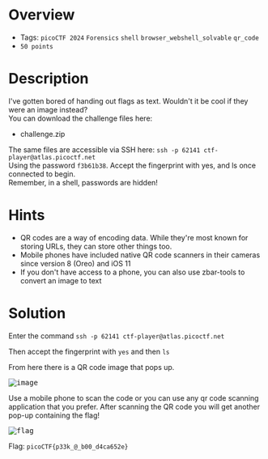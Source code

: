 # Overview
- Tags: `picoCTF 2024` `Forensics` `shell` `browser_webshell_solvable` `qr_code`
- `50 points`

# Description
I've gotten bored of handing out flags as text. Wouldn't it be cool if they were an image instead?  
You can download the challenge files here:
* challenge.zip
  
The same files are accessible via SSH here:
`ssh -p 62141 ctf-player@atlas.picoctf.net`  
Using the password `f3b61b38`. Accept the fingerprint with yes, and ls once connected to begin.  
Remember, in a shell, passwords are hidden!

# Hints
* QR codes are a way of encoding data. While they're most known for storing URLs, they can store other things too.
* Mobile phones have included native QR code scanners in their cameras since version 8 (Oreo) and iOS 11
* If you don't have access to a phone, you can also use zbar-tools to convert an image to text

# Solution

Enter the command `ssh -p 62141 ctf-player@atlas.picoctf.net`

Then accept the fingerprint with `yes` and then `ls`

From here there is a QR code image that pops up. 

<kbd>![image](https://github.com/Bsnookie9/picoCTF-2024-WriteUps/assets/106827110/6739eed4-6b8b-4fde-928d-14c1a2bee768)</kbd>

Use a mobile phone to scan the code or you can use any qr code scanning application that you prefer. After scanning the QR code you will get another pop-up containing the flag!

<kbd>![flag](https://github.com/Bsnookie9/picoCTF-2024-WriteUps/assets/106827110/845f377e-90fb-465d-8f81-afd971b5b969)</kbd>

Flag: `picoCTF{p33k_@_b00_d4ca652e}`
